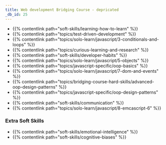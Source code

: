 ```yaml
---
title: Web development Bridging Course - depricated
_db_id: 25
---
```


- {{% contentlink path="soft-skills/learning-how-to-learn" %}}
- {{% contentlink path="topics/test-driven-development" %}}
- {{% contentlink path="topics/solo-learn/javascript/3-conditionals-and-loops" %}}
- {{% contentlink path="topics/curious-learning-and-research" %}}
- {{% contentlink path="soft-skills/developer-habits" %}}
- {{% contentlink path="topics/solo-learn/javascript/5-objects" %}}
- {{% contentlink path="topics/javascript-specific/oop-basics" %}}
- {{% contentlink path="topics/solo-learn/javascript/7-dom-and-events" %}}
- {{% contentlink path="topics/bridging-course-hard-skills/advanced-oop-design-patterns" %}}
- {{% contentlink path="topics/javascript-specific/oop-design-patterns" %}}
- {{% contentlink path="soft-skills/communication" %}}
- {{% contentlink path="topics/solo-learn/javascript/8-emcascript-6" %}}

### Extra Soft Skills

- {{% contentlink path="soft-skills/emotional-intelligence" %}}
- {{% contentlink path="soft-skills/cognitive-biases" %}}
